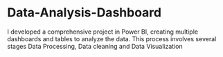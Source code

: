 # Data-Analysis-Dashboard
I developed a comprehensive project in Power BI, creating multiple dashboards and tables to analyze the data. This process involves several stages Data Processing, Data cleaning and Data Visualization
